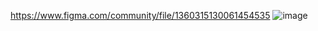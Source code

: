 https://www.figma.com/community/file/1360315130061454535
![image](https://github.com/user-attachments/assets/0ba4acd4-66d6-4d2b-89fe-e8af60d4fc14)

